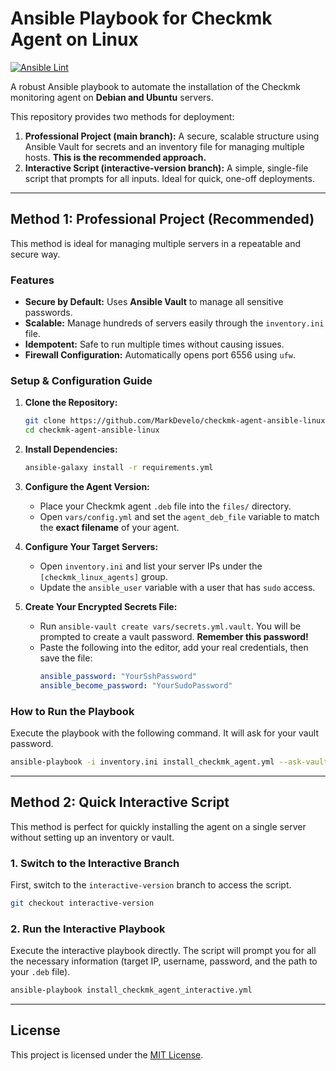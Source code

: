 # Ansible Playbook for Checkmk Agent on Linux

[![Ansible Lint](https://github.com/MarkDevelo/checkmk-agent-ansible-linux/actions/workflows/ansible-lint.yml/badge.svg)](https://github.com/MarkDevelo/checkmk-agent-ansible-linux/actions/workflows/ansible-lint.yml)

A robust Ansible playbook to automate the installation of the Checkmk monitoring agent on **Debian and Ubuntu** servers.

This repository provides two methods for deployment:

1.  **Professional Project (main branch):** A secure, scalable structure using Ansible Vault for secrets and an inventory file for managing multiple hosts. **This is the recommended approach.**
2.  **Interactive Script (interactive-version branch):** A simple, single-file script that prompts for all inputs. Ideal for quick, one-off deployments.

---

## Method 1: Professional Project (Recommended)

This method is ideal for managing multiple servers in a repeatable and secure way.

### Features

-   **Secure by Default:** Uses **Ansible Vault** to manage all sensitive passwords.
-   **Scalable:** Manage hundreds of servers easily through the `inventory.ini` file.
-   **Idempotent:** Safe to run multiple times without causing issues.
-   **Firewall Configuration:** Automatically opens port 6556 using `ufw`.

### Setup & Configuration Guide

1.  **Clone the Repository:**
    ```bash
    git clone https://github.com/MarkDevelo/checkmk-agent-ansible-linux.git
    cd checkmk-agent-ansible-linux
    ```

2.  **Install Dependencies:**
    ```bash
    ansible-galaxy install -r requirements.yml
    ```

3.  **Configure the Agent Version:**
    -   Place your Checkmk agent `.deb` file into the `files/` directory.
    -   Open `vars/config.yml` and set the `agent_deb_file` variable to match the **exact filename** of your agent.

4.  **Configure Your Target Servers:**
    -   Open `inventory.ini` and list your server IPs under the `[checkmk_linux_agents]` group.
    -   Update the `ansible_user` variable with a user that has `sudo` access.

5.  **Create Your Encrypted Secrets File:**
    -   Run `ansible-vault create vars/secrets.yml.vault`. You will be prompted to create a vault password. **Remember this password!**
    -   Paste the following into the editor, add your real credentials, then save the file:
        ```yaml
        ansible_password: "YourSshPassword"
        ansible_become_password: "YourSudoPassword"
        ```

### How to Run the Playbook

Execute the playbook with the following command. It will ask for your vault password.

```bash
ansible-playbook -i inventory.ini install_checkmk_agent.yml --ask-vault-pass
```

---

## Method 2: Quick Interactive Script

This method is perfect for quickly installing the agent on a single server without setting up an inventory or vault.

### 1. Switch to the Interactive Branch

First, switch to the `interactive-version` branch to access the script.

```bash
git checkout interactive-version
```

### 2. Run the Interactive Playbook

Execute the interactive playbook directly. The script will prompt you for all the necessary information (target IP, username, password, and the path to your `.deb` file).

```bash
ansible-playbook install_checkmk_agent_interactive.yml
```

---

## License

This project is licensed under the [MIT License](LICENSE).
